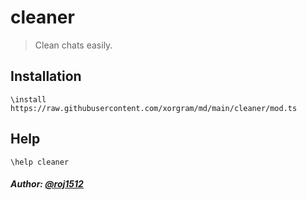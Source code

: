 # cleaner

> Clean chats easily.

## Installation

```text
\install https://raw.githubusercontent.com/xorgram/md/main/cleaner/mod.ts
```

## Help

```text
\help cleaner
```

##### Author: [@roj1512](https://github.com/roj1512)
